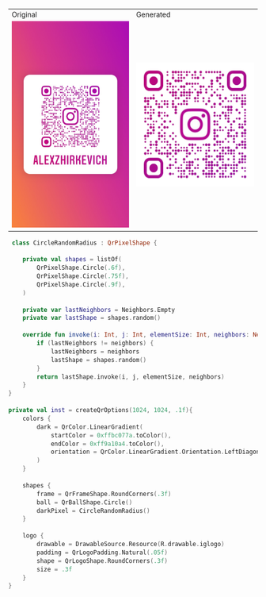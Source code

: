 <table>
    <tr>
        <td>
            Original
        </td>
        <td>
            Generated
        </td>
    </tr>
    <tr>
        <td>
            <img width="250" height="416" src="/examples/instagram/original.jpeg">
        </td>
        <td>
             <img width="250" height="250" src="/examples/instagram/generated.jpeg">
        </td>
    </tr>
</table>

```kotlin
 class CircleRandomRadius : QrPixelShape {

    private val shapes = listOf(
        QrPixelShape.Circle(.6f),
        QrPixelShape.Circle(.75f),
        QrPixelShape.Circle(.9f),
    )

    private var lastNeighbors = Neighbors.Empty
    private var lastShape = shapes.random()

    override fun invoke(i: Int, j: Int, elementSize: Int, neighbors: Neighbors): Boolean {
        if (lastNeighbors != neighbors) {
            lastNeighbors = neighbors
            lastShape = shapes.random()
        }
        return lastShape.invoke(i, j, elementSize, neighbors)
    }
}

private val inst = createQrOptions(1024, 1024, .1f){
    colors {
        dark = QrColor.LinearGradient(
            startColor = 0xffbc077a.toColor(),
            endColor = 0xff9a10a4.toColor(),
            orientation = QrColor.LinearGradient.Orientation.LeftDiagonal
        )
    }

    shapes {
        frame = QrFrameShape.RoundCorners(.3f)
        ball = QrBallShape.Circle()
        darkPixel = CircleRandomRadius()
    }

    logo {
        drawable = DrawableSource.Resource(R.drawable.iglogo)
        padding = QrLogoPadding.Natural(.05f)
        shape = QrLogoShape.RoundCorners(.3f)
        size = .3f
    }
}
```
